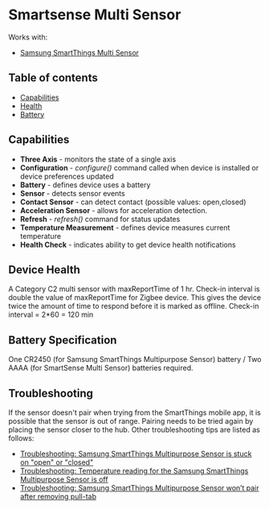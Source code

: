 # Smartsense Multi Sensor



Works with: 

* [Samsung SmartThings Multi Sensor](https://shop.smartthings.com/#!/products/smartsense-multi)

## Table of contents

* [Capabilities](#capabilities)
* [Health](#device-health)
* [Battery](#battery-specification)

## Capabilities

* **Three Axis** - monitors the state of a single axis
* **Configuration** - _configure()_ command called when device is installed or device preferences updated
* **Battery** - defines device uses a battery
* **Sensor** - detects sensor events
* **Contact Sensor** - can detect contact (possible values: open,closed)
* **Acceleration Sensor** - allows for acceleration detection.
* **Refresh** - _refresh()_ command for status updates
* **Temperature Measurement** - defines device measures current temperature
* **Health Check** - indicates ability to get device health notifications

## Device Health

A Category C2 multi sensor with maxReportTime of 1 hr.
Check-in interval is double the value of maxReportTime for Zigbee device. 
This gives the device twice the amount of time to respond before it is marked as offline.
Check-in interval = 2*60 = 120 min

## Battery Specification

One CR2450 (for Samsung SmartThings Multipurpose Sensor) battery / Two AAAA (for SmartSense Multi Sensor) batteries required.

## Troubleshooting

If the sensor doesn't pair when trying from the SmartThings mobile app, it is possible that the sensor is out of range.
Pairing needs to be tried again by placing the sensor closer to the hub.
Other troubleshooting tips are listed as follows:
* [Troubleshooting: Samsung SmartThings Multipurpose Sensor is stuck on "open" or "closed"](https://support.smartthings.com/hc/en-us/articles/200955940-Troubleshooting-Samsung-SmartThings-Multipurpose-Sensor-is-stuck-on-open-or-closed-)
* [Troubleshooting: Temperature reading for the Samsung SmartThings Multipurpose Sensor is off](https://support.smartthings.com/hc/en-us/articles/200756845-Troubleshooting-Temperature-reading-for-the-Samsung-SmartThings-Multipurpose-Sensor-is-off)
* [Troubleshooting: Samsung SmartThings Multipurpose Sensor won’t pair after removing pull-tab](https://support.smartthings.com/hc/en-us/articles/204966616-Troubleshooting-Samsung-SmartThings-device-won-t-pair-after-removing-pull-tab)